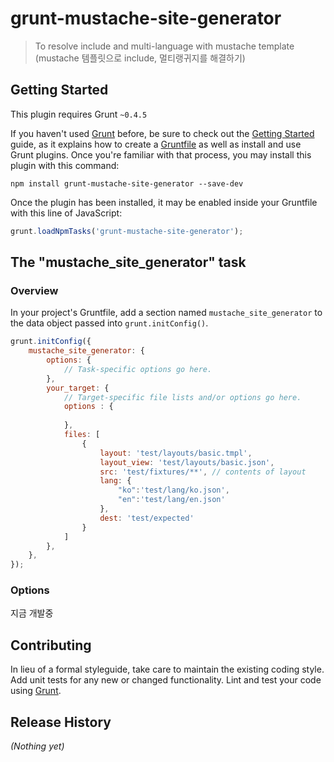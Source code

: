 # grunt-mustache-site-generator

> To resolve include and multi-language with mustache template (mustache 템플릿으로 include, 멀티랭귀지를 해결하기)

## Getting Started
This plugin requires Grunt `~0.4.5`

If you haven't used [Grunt](http://gruntjs.com/) before, 
be sure to check out the [Getting Started](http://gruntjs.com/getting-started) guide, as it explains how to create a [Gruntfile](http://gruntjs.com/sample-gruntfile) as well as install and use Grunt plugins. 
Once you're familiar with that process, you may install this plugin with this command:

```shell
npm install grunt-mustache-site-generator --save-dev
```

Once the plugin has been installed, it may be enabled inside your Gruntfile with this line of JavaScript:

```js
grunt.loadNpmTasks('grunt-mustache-site-generator');
```

## The "mustache_site_generator" task

### Overview
In your project's Gruntfile, add a section named `mustache_site_generator` to the data object passed into `grunt.initConfig()`.

```js
grunt.initConfig({
	mustache_site_generator: {
		options: {
			// Task-specific options go here.
		},
		your_target: {
			// Target-specific file lists and/or options go here.
			options : {
			
			},
			files: [
				{
					layout: 'test/layouts/basic.tmpl',
					layout_view: 'test/layouts/basic.json',
					src: 'test/fixtures/**', // contents of layout
					lang: {
						"ko":'test/lang/ko.json',
						"en":'test/lang/en.json'
					},
					dest: 'test/expected'
				}
			]
		},
	},
});
```

### Options

지금 개발중

## Contributing
In lieu of a formal styleguide, take care to maintain the existing coding style. Add unit tests for any new or changed functionality. Lint and test your code using [Grunt](http://gruntjs.com/).

## Release History
_(Nothing yet)_
